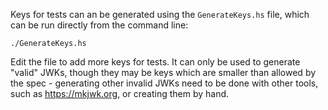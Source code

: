 Keys for tests can an be generated using the `GenerateKeys.hs` file, which can
be run directly from the command line:

    ./GenerateKeys.hs


Edit the file to add more keys for tests. It can only be used to generate "valid"
JWKs, though they may be keys which are smaller than allowed by the spec -
generating other invalid JWKs need to be done with other tools, such as
https://mkjwk.org, or creating them by hand.